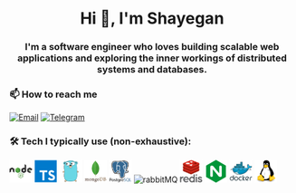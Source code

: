 <h1 align="center">Hi 👋, I'm Shayegan</h1>
<h3 align="center">I'm a software engineer who loves building scalable web applications and exploring the inner workings of distributed systems and databases.</h3>

### 📫 How to reach me

[![Email](https://img.shields.io/badge/Email-shayegan.7200%40gmail.com-red?logo=gmail&logoColor=white)](mailto:shayegan.7200@gmail.com)
[![Telegram](https://img.shields.io/badge/Telegram-@shayegan720-26A5E4?logo=telegram&logoColor=white)](https://t.me/shayegan720)


### 🛠️ Tech I typically use (non-exhaustive):

<div align="left">
    <img src="https://raw.githubusercontent.com/devicons/devicon/master/icons/nodejs/nodejs-original-wordmark.svg" alt="nodejs" width="40" height="40"/> 
    <img src="https://raw.githubusercontent.com/devicons/devicon/master/icons/typescript/typescript-original.svg" alt="typescript" width="40" height="40"/>
    <img src="https://raw.githubusercontent.com/devicons/devicon/master/icons/go/go-original.svg" alt="go" width="40" height="40"/> 
    <img src="https://raw.githubusercontent.com/devicons/devicon/master/icons/mongodb/mongodb-original-wordmark.svg" alt="mongodb" width="40" height="40"/>
    <img src="https://raw.githubusercontent.com/devicons/devicon/master/icons/postgresql/postgresql-original-wordmark.svg" alt="postgresql" width="40" height="40"/>
    <img src="https://www.vectorlogo.zone/logos/rabbitmq/rabbitmq-icon.svg" alt="rabbitMQ" width="40" height="40"/>
    <img src="https://raw.githubusercontent.com/devicons/devicon/master/icons/redis/redis-original-wordmark.svg" alt="redis" width="40" height="40"/>
    <img src="https://raw.githubusercontent.com/devicons/devicon/master/icons/nginx/nginx-original.svg" alt="nginx" width="40" height="40"/>
    <img src="https://raw.githubusercontent.com/devicons/devicon/master/icons/docker/docker-original-wordmark.svg" alt="docker" width="40" height="40"/> 
    <img src="https://raw.githubusercontent.com/devicons/devicon/master/icons/linux/linux-original.svg" alt="linux" width="40" height="40"/> 
</dev>

